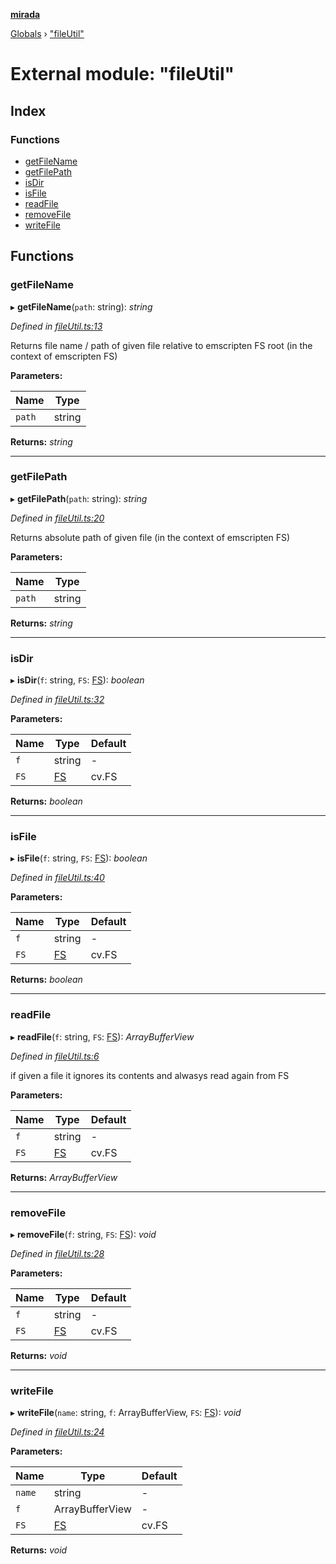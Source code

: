 **[mirada](../README.md)**

[Globals](../README.md) › ["fileUtil"](_fileutil_.md)

# External module: "fileUtil"

## Index

### Functions

* [getFileName](_fileutil_.md#getfilename)
* [getFilePath](_fileutil_.md#getfilepath)
* [isDir](_fileutil_.md#isdir)
* [isFile](_fileutil_.md#isfile)
* [readFile](_fileutil_.md#readfile)
* [removeFile](_fileutil_.md#removefile)
* [writeFile](_fileutil_.md#writefile)

## Functions

###  getFileName

▸ **getFileName**(`path`: string): *string*

*Defined in [fileUtil.ts:13](https://github.com/cancerberoSgx/mirada/blob/19d9b36/mirada/src/fileUtil.ts#L13)*

Returns file name / path of given file relative to emscripten FS root  (in the context of emscripten FS)

**Parameters:**

Name | Type |
------ | ------ |
`path` | string |

**Returns:** *string*

___

###  getFilePath

▸ **getFilePath**(`path`: string): *string*

*Defined in [fileUtil.ts:20](https://github.com/cancerberoSgx/mirada/blob/19d9b36/mirada/src/fileUtil.ts#L20)*

Returns absolute path of given file (in the context of emscripten FS)

**Parameters:**

Name | Type |
------ | ------ |
`path` | string |

**Returns:** *string*

___

###  isDir

▸ **isDir**(`f`: string, `FS`: [FS](../interfaces/_types_emscripten_.fs.md)): *boolean*

*Defined in [fileUtil.ts:32](https://github.com/cancerberoSgx/mirada/blob/19d9b36/mirada/src/fileUtil.ts#L32)*

**Parameters:**

Name | Type | Default |
------ | ------ | ------ |
`f` | string | - |
`FS` | [FS](../interfaces/_types_emscripten_.fs.md) |  cv.FS |

**Returns:** *boolean*

___

###  isFile

▸ **isFile**(`f`: string, `FS`: [FS](../interfaces/_types_emscripten_.fs.md)): *boolean*

*Defined in [fileUtil.ts:40](https://github.com/cancerberoSgx/mirada/blob/19d9b36/mirada/src/fileUtil.ts#L40)*

**Parameters:**

Name | Type | Default |
------ | ------ | ------ |
`f` | string | - |
`FS` | [FS](../interfaces/_types_emscripten_.fs.md) |  cv.FS |

**Returns:** *boolean*

___

###  readFile

▸ **readFile**(`f`: string, `FS`: [FS](../interfaces/_types_emscripten_.fs.md)): *ArrayBufferView*

*Defined in [fileUtil.ts:6](https://github.com/cancerberoSgx/mirada/blob/19d9b36/mirada/src/fileUtil.ts#L6)*

if given a file it ignores its contents and alwasys read again from FS

**Parameters:**

Name | Type | Default |
------ | ------ | ------ |
`f` | string | - |
`FS` | [FS](../interfaces/_types_emscripten_.fs.md) |  cv.FS |

**Returns:** *ArrayBufferView*

___

###  removeFile

▸ **removeFile**(`f`: string, `FS`: [FS](../interfaces/_types_emscripten_.fs.md)): *void*

*Defined in [fileUtil.ts:28](https://github.com/cancerberoSgx/mirada/blob/19d9b36/mirada/src/fileUtil.ts#L28)*

**Parameters:**

Name | Type | Default |
------ | ------ | ------ |
`f` | string | - |
`FS` | [FS](../interfaces/_types_emscripten_.fs.md) |  cv.FS |

**Returns:** *void*

___

###  writeFile

▸ **writeFile**(`name`: string, `f`: ArrayBufferView, `FS`: [FS](../interfaces/_types_emscripten_.fs.md)): *void*

*Defined in [fileUtil.ts:24](https://github.com/cancerberoSgx/mirada/blob/19d9b36/mirada/src/fileUtil.ts#L24)*

**Parameters:**

Name | Type | Default |
------ | ------ | ------ |
`name` | string | - |
`f` | ArrayBufferView | - |
`FS` | [FS](../interfaces/_types_emscripten_.fs.md) |  cv.FS |

**Returns:** *void*